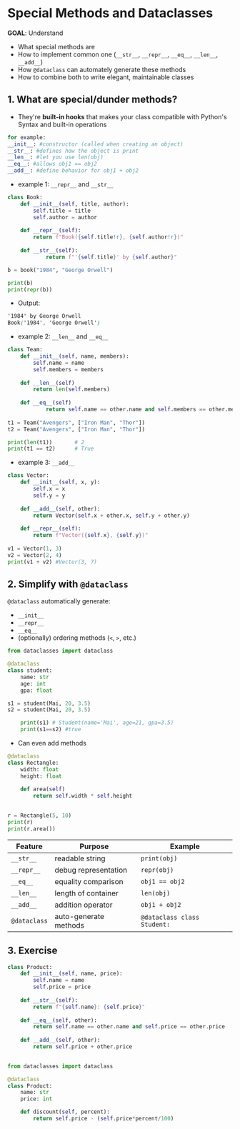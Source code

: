# Special Methods and Dataclasses

**GOAL**: Understand 
- What special methods are
- How to implement common one (`__str__`, `__repr__`, `__eq__`, `__len__`, `__add__`)
- How `@dataclass` can automately generate these methods
- How to combine both to write elegant, maintainable classes

## 1. What are special/dunder methods?

- They're **built-in hooks** that makes your class compatible with Python's Syntax and built-in operations
```python
for example:
__init__: #constructor (called when creating an object)
__str__: #defines how the object is print
__len__: #let you use len(obj)
__eq__: #allows obj1 == obj2
__add__: #define behavior for obj1 + obj2
```

- example 1: `__repr__` and `__str__`
```python 
class Book: 
	def __init__(self, title, author):
		self.title = title
		self.author = author
	
	def __repr__(self):
		return f"Book({self.title!r}, {self.author!r})"
		
	def __str__(self):
			return f"'{self.title}' by {self.author}"

b = book("1984", "George Orwell")

print(b)
print(repr(b))
```

- Output: 
```css
'1984' by George Orwell
Book('1984', 'George Orwell') 
```

- example 2: `__len__` and `__eq__`
```python
class Team:
	def __init__(self, name, members):
		self.name = name
		self.members = members
	
	def __len__(self)
		return len(self.members)
	
	def __eq__(self)
			return self.name == other.name and self.members == other.members
	
t1 = Team("Avengers", ["Iron Man", "Thor"])
t2 = Team("Avengers", ["Iron Man", "Thor"])

print(len(t1))       # 2
print(t1 == t2)      # True

```

- example 3: `__add__`
```python
class Vector:
	def __init__(self, x, y):
		self.x = x
		self.y = y
	
	def __add__(self, other):
		return Vector(self.x + other.x, self.y + other.y)
	
	def __repr__(self):
		return f"Vector({self.x}, {self.y})"
	
v1 = Vector(1, 3)
v2 = Vector(2, 4)
print(v1 + v2) #Vector(3, 7)
```

## 2. Simplify with `@dataclass`

`@dataclass` automatically generate:
- `__init__`
- `__repr__`
- `__eq__`
- (optionally) ordering methods (`<`, `>`, etc.)
```python
from dataclasses import dataclass

@dataclass
class student:
	name: str
	age: int
	gpa: float

s1 = student(Mai, 20, 3.5)
s2 = student(Mai, 20, 3.5)

	print(s1) # Student(name='Mai', age=21, gpa=3.5)
	print(s1==s2) #true
```

- Can even add methods
```python
@dataclass
class Rectangle:
	width: float
	height: float
	
	def area(self)
		return self.width * self.height
		

r = Rectangle(5, 10)
print(r)
print(r.area())
```


|Feature|Purpose|Example|
|---|---|---|
|`__str__`|readable string|`print(obj)`|
|`__repr__`|debug representation|`repr(obj)`|
|`__eq__`|equality comparison|`obj1 == obj2`|
|`__len__`|length of container|`len(obj)`|
|`__add__`|addition operator|`obj1 + obj2`|
|`@dataclass`|auto-generate methods|`@dataclass class Student:`|

## 3. Exercise

```python
class Product:
	def __init__(self, name, price):
		self.name = name
		self.price = price
	
	def __str__(self):
		return f"{self.name}: {self.price}"
		
	def __eq__(self, other):
		return self.name == other.name and self.price == other.price
	
	def __add__(self, other):
		return self.price + other.price
		
```

```python
from dataclasses import dataclass

@dataclass
class Product:
	name: str
	price: int

	def discount(self, percent):
		return self.price - (self.price*percent/100)
```